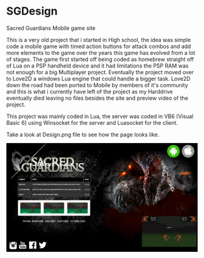 # SGDesign
Sacred Guardians Mobile game site

This is a very old project that i started in High school, the idea was simple code a mobile game with timed action buttons for attack combos and add more elements to the game
over the years this game has evolved from a lot of stages. The game first started off being coded as homebrew straight off of Lua on a PSP handheld device and it had limitations
the PSP RAM was not enough for a big Multiplayer project. Eventually the project moved over to Love2D a windows Lua engine that could handle a bigger task. Love2D down the road
had been ported to Mobile by members of it's community and this is what i currently have left of the project as my Harddrive eventually died leaving no files besides the site and
preview video of the project.

This project was mainly coded in Lua, the server was coded in VB6 (Visual Basic 6) using Winsocket for the server and Luasocket for the client.

Take a look at Design.png file to see how the page looks like.

![Screenshot](https://github.com/jasnnh/SGDesign/blob/master/design.PNG)

